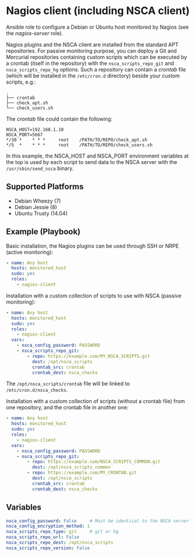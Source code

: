 # Nagios client (including NSCA client)

Ansible role to configure a Debian or Ubuntu host monitored by Nagios (see the
*nagios-server* role).

Nagios plugins and the NSCA client are installed from the standard APT
repositories.
For passive monitoring purpose, you can deploy a Git and Mercurial repositories
containing custom scripts which can be executed by a crontab (itself in the
repository) with the `nsca_scripts_repo_git` and `nsca_scripts_repo_hg`
options. Such a repository can contain a *crontab* file (which will be
installed in the `/etc/cron.d` directory) beside your custom scripts, e.g.:

    .
    ├── crontab
    ├── check_apt.sh
    └── check_users.sh

The *crontab* file could contain the following:

```
NSCA_HOST=192.168.1.10
NSCA_PORT=5667
*/30 *    * * *     root    /PATH/TO/REPO/check_apt.sh
*/5  *    * * *     root    /PATH/TO/REPO/check_users.sh
```

In this example, the NSCA_HOST and NSCA_PORT environment variables at the top
is used by each script to send data to the NSCA server with the
`/usr/sbin/send_nsca` binary.

## Supported Platforms

- Debian Wheezy (7)
- Debian Jessie (8)
- Ubuntu Trusty (14.04)

## Example (Playbook)

Basic installation, the Nagios plugins can be used through SSH or NRPE (active
monitoring):

```yaml
- name: Any host
  hosts: monitored_host
  sudo: yes
  roles:
    - nagios-client
```

Installation with a custom collection of scripts to use with NSCA (passive
monitoring):

```yaml
- name: Any host
  hosts: monitored_host
  sudo: yes
  roles:
    - nagios-client
  vars:
    - nsca_config_password: PASSWORD
    - nsca_scripts_repo_git:
        - repo: https://example.com/MY_NSCA_SCRIPTS.git
          dest: /opt/nsca_scripts
          crontab_src: crontab
          crontab_dest: nsca_checks
```

The `/opt/nsca_scripts/crontab` file will be linked to
`/etc/cron.d/nsca_checks`.

Installation with a custom collection of scripts (without a crontab file) from
one repository, and the crontab file in another one:

```yaml
- name: Any host
  hosts: monitored_host
  sudo: yes
  roles:
    - nagios-client
  vars:
    - nsca_config_password: PASSWORD
    - nsca_scripts_repo_git:
        - repo: https://example.com/NSCA_SCRIPTS_COMMON.git
          dest: /opt/nsca_scripts_common
        - repo: https://example.com/MY_CRONTAB.git
          dest: /opt/nsca_scripts
          crontab_src: crontab
          crontab_dest: nsca_checks
```

## Variables

```yaml
nsca_config_password: False     # Must be identical to the NSCA server
nsca_config_encryption_method: 1
nsca_scripts_repo_type: git     # git or hg
nsca_scripts_repo_url: False
nsca_scripts_repo_dest: /opt/nsca_scripts
nsca_scripts_repo_version: False
```

